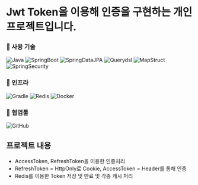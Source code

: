 # Jwt Token을 이용해 인증을 구현하는 개인 프로젝트입니다.


### 🔧 사용 기술

![Java](https://img.shields.io/badge/-Java%2011-007396?style=plastic&logo=java&logoColor=white)
![SpringBoot](https://img.shields.io/badge/-Spring%20Boot%202.7.5-6DB33F?style=plastic&logo=Spring%20Boot&logoColor=white)
![SpringDataJPA](https://img.shields.io/badge/-Spring%20Data%20JPA%202.7.1-6D933F?style=plastic&logo=Spring&logoColor=white)
![Querydsl](https://img.shields.io/badge/-Querydsl%205.0.0-7D933F?style=plastic&logo=Spring&logoColor=white)
![MapStruct](https://img.shields.io/badge/-MapStruct%201.3.5-7D936F?style=plastic&logo=Spring&logoColor=white)
![SpringSecurity](https://img.shields.io/badge/-Spring%20Security-6DB33F?style=plastic&logo=SpringSecurity&logoColor=white)

### 🧱 인프라

![Gradle](https://img.shields.io/badge/-Gradle%207.2-02303A?style=plastic&logo=Gradle&logoColor=white)
![Redis](https://img.shields.io/badge/Redis%20-232F3E?style=plastic&logo=redis&logoColor=white)
![Docker](https://img.shields.io/badge/Docker%20-232F6E?style=plastic&logo=docker&logoColor=white)


### 📠 협업툴

![GitHub](https://img.shields.io/badge/-GitHub-181717?style=plastic&logo=GitHub&logoColor=white)


## 프로젝트 내용
- AccessToken, RefreshToken을 이용한 인증처리
- RefreshToken = HttpOnly로 Cookie, AccessToken = Header를 통해 인증
- Redis를 이용한 Token 저장 및 만료 및 각종 캐시 처리
